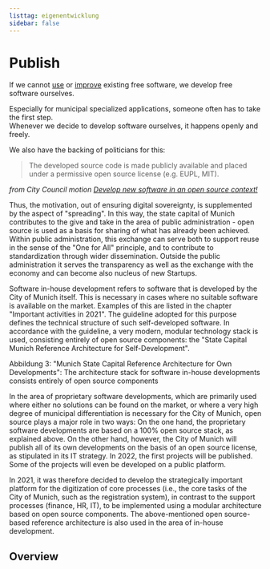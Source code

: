 ```yaml
---
listtag: eigenentwicklung
sidebar: false
---
```


<script setup>
import TagTile from ".vitepress/components/TagTile.vue";
import TagFilter from ".vitepress/components/TagFilter.vue";
import { ref } from 'vue';

const selectedFilters = ref(['eigenentwicklung', 'kooperation'])
</script>

# Publish

If we cannot [use](./use.html) or [improve](./contribute.html) existing free software, we develop free software ourselves.

Especially for municipal specialized applications, someone often has to take the first step.  
Whenever we decide to develop software ourselves, it happens openly and freely.

We also have the backing of politicians for this:

> The developed source code is made publicly available and placed under a permissive open source license (e.g. EUPL, MIT).

_from City Council motion [Develop new software in an open source context!](https://risi.muenchen.de/risi/antrag/detail/6289779)_

Thus, the motivation, out of ensuring digital sovereignty, is supplemented by the aspect of "spreading".
In this way, the state capital of Munich contributes to the give and take in the area of public administration - open source is used as a basis for sharing
of what has already been achieved.
Within public administration, this exchange can serve both to support reuse in the sense of the "One for All" principle,
and to contribute to standardization through wider dissemination.
Outside the public administration it serves the transparency as well as the exchange with the economy and can become also nucleus of new Startups.

Software in-house development refers to software that is developed by the City of Munich itself.
This is necessary in cases where no suitable software is available on the market. Examples of this are listed in the chapter "Important activities in 2021".
The guideline adopted for this purpose defines the technical structure of such self-developed software.
In accordance with the guideline, a very modern, modular technology stack is used, consisting entirely of open source components:
the "State Capital Munich Reference Architecture for Self-Development".


Abbildung 3: "Munich State Capital Reference Architecture for Own Developments": The architecture stack for software in-house developments consists entirely of open source components

In the area of proprietary software developments, which are primarily used where either no solutions can be found on the market,
or where a very high degree of municipal differentiation is necessary for the City of Munich, open source plays a major role in two ways:
On the one hand, the proprietary software developments are based on a 100% open source stack, as explained above.
On the other hand, however, the City of Munich will publish all of its own developments on the basis of an open source license, as stipulated in its IT strategy.
In 2022, the first projects will be published. Some of the projects will even be developed on a public platform.

In 2021, it was therefore decided to develop the strategically important platform for the digitization of core processes (i.e., the core tasks of the City of Munich, such as the registration system),
in contrast to the support processes (finance, HR, IT), to be implemented using a modular architecture based on open source components.
The above-mentioned open source-based reference architecture is also used in the area of in-house development.

## Overview

<TagFilter
  v-model="selectedFilters"
  :available-tags="['eigenentwicklung', 'kooperation']"
/>

<TagTile 
  :tag-names="selectedFilters"
  show-tags
  show-excerpt
/>